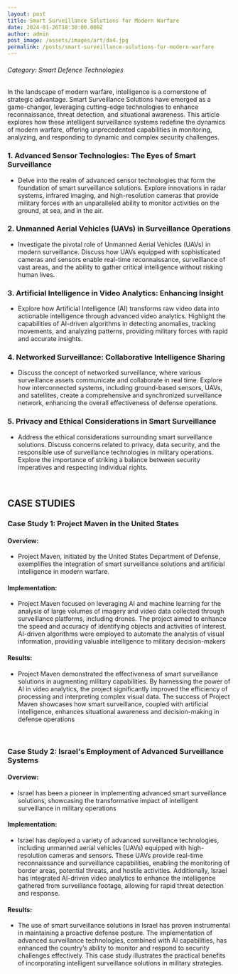 ```yaml
---
layout: post
title: Smart Surveillance Solutions for Modern Warfare
date: 2024-01-26T18:30:00.000Z
author: admin
post_image: /assets/images/art/da4.jpg
permalink: /posts/smart-surveillance-solutions-for-modern-warfare
---
```


###### Category: Smart Defence Technologies

In the landscape of modern warfare, intelligence is a cornerstone of strategic advantage. Smart Surveillance Solutions have emerged as a game-changer, leveraging cutting-edge technologies to enhance reconnaissance, threat detection, and situational awareness. This article explores how these intelligent surveillance systems redefine the dynamics of modern warfare, offering unprecedented capabilities in monitoring, analyzing, and responding to dynamic and complex security challenges.

### 1. Advanced Sensor Technologies: The Eyes of Smart Surveillance

* Delve into the realm of advanced sensor technologies that form the foundation of smart surveillance solutions. Explore innovations in radar systems, infrared imaging, and high-resolution cameras that provide military forces with an unparalleled ability to monitor activities on the ground, at sea, and in the air.

### 2. Unmanned Aerial Vehicles (UAVs) in Surveillance Operations

* Investigate the pivotal role of Unmanned Aerial Vehicles (UAVs) in modern surveillance. Discuss how UAVs equipped with sophisticated cameras and sensors enable real-time reconnaissance, surveillance of vast areas, and the ability to gather critical intelligence without risking human lives.

### 3. Artificial Intelligence in Video Analytics: Enhancing Insight

* Explore how Artificial Intelligence (AI) transforms raw video data into actionable intelligence through advanced video analytics. Highlight the capabilities of AI-driven algorithms in detecting anomalies, tracking movements, and analyzing patterns, providing military forces with rapid and accurate insights.

### 4. Networked Surveillance: Collaborative Intelligence Sharing

* Discuss the concept of networked surveillance, where various surveillance assets communicate and collaborate in real time. Explore how interconnected systems, including ground-based sensors, UAVs, and satellites, create a comprehensive and synchronized surveillance network, enhancing the overall effectiveness of defense operations.

### 5. Privacy and Ethical Considerations in Smart Surveillance

* Address the ethical considerations surrounding smart surveillance solutions. Discuss concerns related to privacy, data security, and the responsible use of surveillance technologies in military operations. Explore the importance of striking a balance between security imperatives and respecting individual rights.

<br>

## CASE STUDIES

### Case Study 1: Project Maven in the United States

#### Overview:

* Project Maven, initiated by the United States Department of Defense, exemplifies the integration of smart surveillance solutions and artificial intelligence in modern warfare.

#### Implementation:

* Project Maven focused on leveraging AI and machine learning for the analysis of large volumes of imagery and video data collected through surveillance platforms, including drones. The project aimed to enhance the speed and accuracy of identifying objects and activities of interest. AI-driven algorithms were employed to automate the analysis of visual information, providing valuable intelligence to military decision-makers

#### Results:

* Project Maven demonstrated the effectiveness of smart surveillance solutions in augmenting military capabilities. By harnessing the power of AI in video analytics, the project significantly improved the efficiency of processing and interpreting complex visual data. The success of Project Maven showcases how smart surveillance, coupled with artificial intelligence, enhances situational awareness and decision-making in defense operations

<br>

### Case Study 2: Israel's Employment of Advanced Surveillance Systems

#### Overview:

* Israel has been a pioneer in implementing advanced smart surveillance solutions, showcasing the transformative impact of intelligent surveillance in military operations

#### Implementation:

* Israel has deployed a variety of advanced surveillance technologies, including unmanned aerial vehicles (UAVs) equipped with high-resolution cameras and sensors. These UAVs provide real-time reconnaissance and surveillance capabilities, enabling the monitoring of border areas, potential threats, and hostile activities. Additionally, Israel has integrated AI-driven video analytics to enhance the intelligence gathered from surveillance footage, allowing for rapid threat detection and response.

#### Results:

* The use of smart surveillance solutions in Israel has proven instrumental in maintaining a proactive defense posture. The implementation of advanced surveillance technologies, combined with AI capabilities, has enhanced the country’s ability to monitor and respond to security challenges effectively. This case study illustrates the practical benefits of incorporating intelligent surveillance solutions in military strategies.
